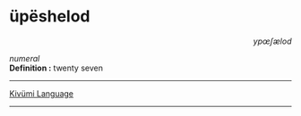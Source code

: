 
# üpëshelod

<div align="right"><i>ypœʃælod</i></div>

*numeral*  
**Definition :** twenty seven  

---

[Kivümi Language](../README.md)

---
